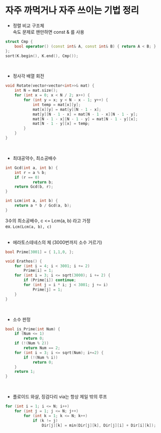 # 자주 까먹거나 자주 쓰이는 기법 정리

* 정렬 비교 구조체  
속도 문제로 왠만하면 const & 를 사용  
```c++
struct Cmp {
	bool operator() (const int& A, const int& B) { return A < B; }
};
sort(K.begin(), K.end(), Cmp());
```
&nbsp;  

* 정사각 배열 회전  
```c++
void Rotate(vector<vector<int>>& mat) {
	int N = mat.size();
	for (int x = 0; x < N / 2; x++) {
		for (int y = x; y < N - x - 1; y++) {
			int temp = mat[x][y];
			mat[x][y] = mat[y][N - 1 - x];
			mat[y][N - 1 - x] = mat[N - 1 - x][N - 1 - y];
			mat[N - 1 - x][N - 1 - y] = mat[N - 1 - y][x];
			mat[N - 1 - y][x] = temp;
		}
	}
}
```
&nbsp;  

* 최대공약수, 최소공배수  
```c++
int Gcd(int a, int b) {
	int r = a % b;
	if (r == 0)
            return b;
	return Gcd(b, r);
}

int Lcm(int a, int b) {
	return a * b / Gcd(a, b);
}
```
3수의 최소공배수, c <= Lcm(a, b) 라고 가정  
ex. ```Lcm(Lcm(a, b), c)```  
&nbsp;  

* 에라토스테네스의 체 (3000번까지 소수 거르기)  
```c++
bool Prime[3001] = { 1,1,0, };

void Erathos() {
	for (int i = 4; i < 3001; i += 2)
		Prime[i] = 1;
	for (int i = 3; i <= sqrt(3000); i += 2) {
		if (Prime[i]) continue;
		for (int j = i * i; j < 3001; j += i)
			Prime[j] = 1;
	}
}
```
&nbsp;  

* 소수 판정  
```c++
bool is_Prime(int Num) {
    if (Num <= 1)
        return 0;
    if (!(Num % 2))
        return Num == 2;
    for (int i = 3; i <= sqrt(Num); i+=2) {
        if (!(Num % i))
            return 0;
    }
    return 1;
}
```
&nbsp;  

* 플로이드 와샬, 징검다리 via는 항상 제일 밖의 루프  
```c++
for (int i = 1; i <= N; i++)
	for (int j = 1; j <= N; j++)
		for (int k = 1; k <= N; k++) 
			if (k != j)
				Dir[j][k] = min(Dir[j][k], Dir[j][i] + Dir[i][k]);
```
